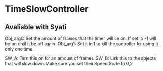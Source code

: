 # TimeSlowController
## Avaliable with Syati

Obj_arg0: Set the amount of frames that the timer will be on. If set to -1 will be on until it be off again.
Obj_arg1: Set it in 1 to kill the controller for using it only one time.

SW_A: Turn this on for an amount of frames.
SW_B: Link this to the objects that will slow down. Make sure you set their Speed Scale to 0,2
